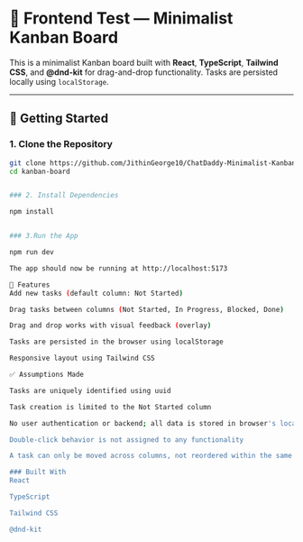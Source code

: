 # 📝 Frontend Test — Minimalist Kanban Board

This is a minimalist Kanban board built with **React**, **TypeScript**, **Tailwind CSS**, and **@dnd-kit** for drag-and-drop functionality. Tasks are persisted locally using `localStorage`.

---

## 🚀 Getting Started

### 1. Clone the Repository
```bash
git clone https://github.com/JithinGeorge10/ChatDaddy-Minimalist-Kanban-Board.git
cd kanban-board


### 2. Install Dependencies

npm install


### 3.Run the App

npm run dev

The app should now be running at http://localhost:5173

📌 Features
Add new tasks (default column: Not Started)

Drag tasks between columns (Not Started, In Progress, Blocked, Done)

Drag and drop works with visual feedback (overlay)

Tasks are persisted in the browser using localStorage

Responsive layout using Tailwind CSS

✅ Assumptions Made

Tasks are uniquely identified using uuid

Task creation is limited to the Not Started column

No user authentication or backend; all data is stored in browser's localStorage

Double-click behavior is not assigned to any functionality

A task can only be moved across columns, not reordered within the same column (unless added later)

### Built With
React

TypeScript

Tailwind CSS

@dnd-kit
